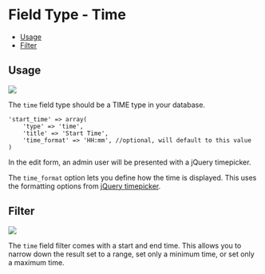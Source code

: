 # Field Type - Time

- [Usage](#usage)
- [Filter](#filter)

<a name="usage"></a>
## Usage

<img src="https://raw.github.com/FrozenNode/Laravel-Administrator/master/examples/images/field-type-time.png" />

The `time` field type should be a TIME type in your database.

	'start_time' => array(
		'type' => 'time',
		'title' => 'Start Time',
		'time_format' => 'HH:mm', //optional, will default to this value
	)

In the edit form, an admin user will be presented with a jQuery timepicker.

The `time_format` option lets you define how the time is displayed. This uses the formatting options from [jQuery timepicker](http://trentrichardson.com/examples/timepicker/#tp-formatting).

<a name="filter"></a>
## Filter

<img src="https://raw.github.com/FrozenNode/Laravel-Administrator/master/examples/images/field-type-time-filter.png" />

The `time` field filter comes with a start and end time. This allows you to narrow down the result set to a range, set only a minimum time, or set only a maximum time.